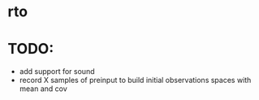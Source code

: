 # rto

# TODO:
- add support for sound
- record X samples of preinput to build initial observations spaces with mean and cov
